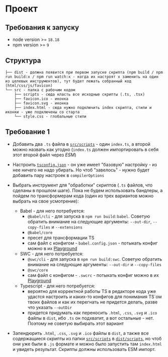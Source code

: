# Проект

## Требования к запуску

- node version >= `18.18`
- npm version >= `9`

## Структура

```
├── dist - должна появится при первом запуске скрипта (npm build / npm run build:x / npm run watch:x - когда их настроят x заменить на один из целевых инструментов), тут будет лежать собранный код (html/css/js/favicon)
└── src - папка с рабочим кодом
    ├── scripts - сюда класть все исходные скрипты (.ts, .tsx)
    ├── favicon.ico - иконка
    ├── favicon.svg - иконка
    ├── index.html - сюда нужно подключить index скрипта, стили и иконки - уже подключены со старта
    └── style.css - глобальные стили
```

## Требование 1

- Добавить два `.ts` файла в [`src/scripts`](./src/scripts/) - один `index.ts`, а второй можно назвать как угодно (`index.ts` должен импортировать в себя этот второй файл через _ESM_)

- Настроить [`tsconfig.json`](./tsconfig.json) - он уже имеет "базовую" настройку - из нее ничего не надо убирать. Но чтоб "завелось" - нужно будет добавить пару настроек в `compilerOptions`

- Выбрать инструмент для "обработки" скриптов (`.ts` файлов, что сделаны в прошлом шаге). Пока не будем использовать бандлеры, а пойдем по трансформерам кода (один из трех вариантов можно выбрать на свое усмотрение):

  - Babel - для него потребуется:
    - `@babel/cli` - для запуска в `npm run build:babel`. Советую обратить внимание на следующие аргументы: `--out-dir`, `--copy-files` и `--extensions`
    - `@babel/core`
    - пресет для трансформации TS
    - сам файл с конфигом - `babel.config.json` - потыкать конфиг можно в их [Playground](https://babeljs.io/repl)
  - SWC - для него потребуется:
    - `@swc/cli` - для запуска в `npm run build:swc`. Советую обратить внимание на следующие аргументы: `--out-dir` и `--copy-files`
    - `@swc/core`
    - сам файл с конфигом - `.swcrc` - потыкать конфиг можно в их [Playground](https://swc.rs/playground)
  - Typescript - для него потребуется:
    - вероятно для корректной работы TS в редакторе кода уже удастся настроить и каких-то конфигов для понимания TS\`ом твоих файлов и как их перегнать не придется делать, разве что указать `--outDir`
    - придется придумать как переносить `.html`, `.css`, `.svg` и `.ico` файлы в `dist`, ибо `.ts` он подхватит, а вот остальные - нет. Поэтому не советую выбирать этот вариант

- Запендюрить `.html`, `.css`, `.svg` и `.ico` файлы в `dist`, а также все содержащиеся скрипты из папки [`src/scripts`](./src/scripts/) в [`dist/scripts`](./dist/scripts/), но чтоб они уже были в `.js` формате и можно было запустить там `index.html` и увидеть результат. Скрипты должны использовать ESM импорт.
